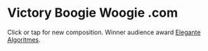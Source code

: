 # Victory Boogie Woogie .com

Click or tap for new composition. Winner audience award <a href="http://elegant.setup.nl/">Elegante Algoritmes</a>.
